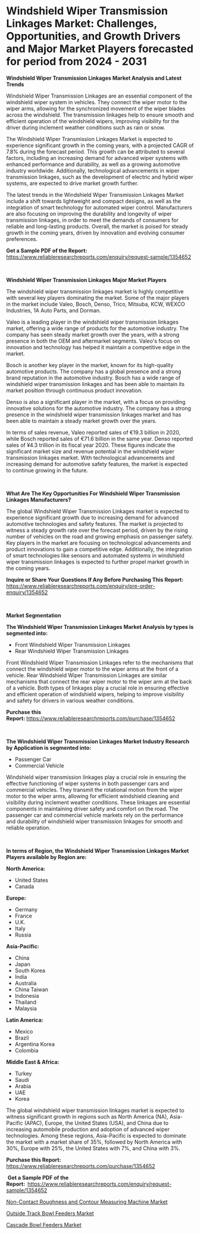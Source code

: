 <p><h1>Windshield Wiper Transmission Linkages Market: Challenges, Opportunities, and Growth Drivers and Major Market Players forecasted for period from 2024 - 2031</h1></p><p><strong>Windshield Wiper Transmission Linkages Market Analysis and Latest Trends</strong></p>
<p><p>Windshield Wiper Transmission Linkages are an essential component of the windshield wiper system in vehicles. They connect the wiper motor to the wiper arms, allowing for the synchronized movement of the wiper blades across the windshield. The transmission linkages help to ensure smooth and efficient operation of the windshield wipers, improving visibility for the driver during inclement weather conditions such as rain or snow.</p><p>The Windshield Wiper Transmission Linkages Market is expected to experience significant growth in the coming years, with a projected CAGR of 7.8% during the forecast period. This growth can be attributed to several factors, including an increasing demand for advanced wiper systems with enhanced performance and durability, as well as a growing automotive industry worldwide. Additionally, technological advancements in wiper transmission linkages, such as the development of electric and hybrid wiper systems, are expected to drive market growth further.</p><p>The latest trends in the Windshield Wiper Transmission Linkages Market include a shift towards lightweight and compact designs, as well as the integration of smart technology for automated wiper control. Manufacturers are also focusing on improving the durability and longevity of wiper transmission linkages, in order to meet the demands of consumers for reliable and long-lasting products. Overall, the market is poised for steady growth in the coming years, driven by innovation and evolving consumer preferences.</p></p>
<p><strong>Get a Sample PDF of the Report:&nbsp;</strong> <a href="https://www.reliableresearchreports.com/enquiry/request-sample/1354652">https://www.reliableresearchreports.com/enquiry/request-sample/1354652</a></p>
<p>&nbsp;</p>
<p><strong>Windshield Wiper Transmission Linkages Major Market Players</strong></p>
<p><p>The windshield wiper transmission linkages market is highly competitive with several key players dominating the market. Some of the major players in the market include Valeo, Bosch, Denso, Trico, Mitsuba, KCW, WEXCO Industries, 1A Auto Parts, and Dorman. </p><p>Valeo is a leading player in the windshield wiper transmission linkages market, offering a wide range of products for the automotive industry. The company has seen steady market growth over the years, with a strong presence in both the OEM and aftermarket segments. Valeo's focus on innovation and technology has helped it maintain a competitive edge in the market.</p><p>Bosch is another key player in the market, known for its high-quality automotive products. The company has a global presence and a strong brand reputation in the automotive industry. Bosch has a wide range of windshield wiper transmission linkages and has been able to maintain its market position through continuous product innovation.</p><p>Denso is also a significant player in the market, with a focus on providing innovative solutions for the automotive industry. The company has a strong presence in the windshield wiper transmission linkages market and has been able to maintain a steady market growth over the years.</p><p>In terms of sales revenue, Valeo reported sales of €19.3 billion in 2020, while Bosch reported sales of €71.6 billion in the same year. Denso reported sales of ¥4.3 trillion in its fiscal year 2020. These figures indicate the significant market size and revenue potential in the windshield wiper transmission linkages market. With technological advancements and increasing demand for automotive safety features, the market is expected to continue growing in the future.</p></p>
<p>&nbsp;</p>
<p><strong>What Are The Key Opportunities For Windshield Wiper Transmission Linkages Manufacturers?</strong></p>
<p><p>The global Windshield Wiper Transmission Linkages market is expected to experience significant growth due to increasing demand for advanced automotive technologies and safety features. The market is projected to witness a steady growth rate over the forecast period, driven by the rising number of vehicles on the road and growing emphasis on passenger safety. Key players in the market are focusing on technological advancements and product innovations to gain a competitive edge. Additionally, the integration of smart technologies like sensors and automated systems in windshield wiper transmission linkages is expected to further propel market growth in the coming years.</p></p>
<p><strong>Inquire or Share Your Questions If Any Before Purchasing This Report:</strong> <a href="https://www.reliableresearchreports.com/enquiry/pre-order-enquiry/1354652">https://www.reliableresearchreports.com/enquiry/pre-order-enquiry/1354652</a></p>
<p>&nbsp;</p>
<p><strong>Market Segmentation</strong></p>
<p><strong>The Windshield Wiper Transmission Linkages Market Analysis by types is segmented into:</strong></p>
<p><ul><li>Front Windshield Wiper Transmission Linkages</li><li>Rear Windshield Wiper Transmission Linkages</li></ul></p>
<p><p>Front Windshield Wiper Transmission Linkages refer to the mechanisms that connect the windshield wiper motor to the wiper arms at the front of a vehicle. Rear Windshield Wiper Transmission Linkages are similar mechanisms that connect the rear wiper motor to the wiper arm at the back of a vehicle. Both types of linkages play a crucial role in ensuring effective and efficient operation of windshield wipers, helping to improve visibility and safety for drivers in various weather conditions.</p></p>
<p><strong>Purchase this Report:&nbsp;</strong><a href="https://www.reliableresearchreports.com/purchase/1354652">https://www.reliableresearchreports.com/purchase/1354652</a></p>
<p>&nbsp;</p>
<p><strong>The Windshield Wiper Transmission Linkages Market Industry Research by Application is segmented into:</strong></p>
<p><ul><li>Passenger Car</li><li>Commercial Vehicle</li></ul></p>
<p><p>Windshield wiper transmission linkages play a crucial role in ensuring the effective functioning of wiper systems in both passenger cars and commercial vehicles. They transmit the rotational motion from the wiper motor to the wiper arms, allowing for efficient windshield cleaning and visibility during inclement weather conditions. These linkages are essential components in maintaining driver safety and comfort on the road. The passenger car and commercial vehicle markets rely on the performance and durability of windshield wiper transmission linkages for smooth and reliable operation.</p></p>
<p>&nbsp;</p>
<p><strong>In terms of Region, the Windshield Wiper Transmission Linkages Market Players available by Region are:</strong></p>
<p>
    <p> <strong> North America: </strong>
        <ul>
            <li>United States</li>
            <li>Canada</li>
        </ul>
        </p> 
    <p> <strong> Europe: </strong>
        <ul>
            <li>Germany</li>
            <li>France</li>
            <li>U.K.</li>
            <li>Italy</li>
            <li>Russia</li>
        </ul>
        </p> 
    <p> <strong> Asia-Pacific: </strong>
        <ul>
            <li>China</li>
            <li>Japan</li>
            <li>South Korea</li>
            <li>India</li>
            <li>Australia</li>
            <li>China Taiwan</li>
            <li>Indonesia</li>
            <li>Thailand</li>
            <li>Malaysia</li>
        </ul>
        </p> 
    <p> <strong> Latin America: </strong>
        <ul>
            <li>Mexico</li>
            <li>Brazil</li>
            <li>Argentina Korea</li>
            <li>Colombia</li>
        </ul>
        </p> 
    <p> <strong> Middle East & Africa: </strong>
        <ul>
            <li>Turkey</li>
            <li>Saudi</li>
            <li>Arabia</li>
            <li>UAE</li>
            <li>Korea</li>
        </ul>
    </p>
    </p>
<p><p>The global windshield wiper transmission linkages market is expected to witness significant growth in regions such as North America (NA), Asia-Pacific (APAC), Europe, the United States (USA), and China due to increasing automobile production and adoption of advanced wiper technologies. Among these regions, Asia-Pacific is expected to dominate the market with a market share of 35%, followed by North America with 30%, Europe with 25%, the United States with 7%, and China with 3%.</p></p>
<p><strong>Purchase this Report: </strong><a href="https://www.reliableresearchreports.com/purchase/1354652">https://www.reliableresearchreports.com/purchase/1354652</a></p>
<p>&nbsp;<strong>Get a Sample PDF of the Report:&nbsp;&nbsp;</strong><a href="https://www.reliableresearchreports.com/enquiry/request-sample/1354652">https://www.reliableresearchreports.com/enquiry/request-sample/1354652</a></p>
<p><strong></strong></p>
<p><p><a href="https://view.publitas.com/reportprime-1/global-non-contact-roughness-and-contour-measuring-machine-market-size-and-market-trends-insights-and-projections-from-2023-to-2030/">Non-Contact Roughness and Contour Measuring Machine Market</a></p><p><a href="https://view.publitas.com/reportprime-1/outside-track-bowl-feeders-market-size-market-trends-and-growth-outlook-forecasted-for-period-from-2023-to-2030/">Outside Track Bowl Feeders Market</a></p><p><a href="https://view.publitas.com/reportprime-1/cascade-bowl-feeders-market-a-comprehensive-report-of-its-market-share-growth-trends-2023-2030/">Cascade Bowl Feeders Market</a></p></p>